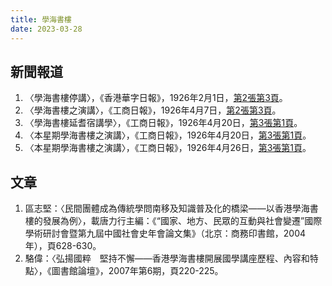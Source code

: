 ```yaml
---
title: 學海書樓
date: 2023-03-28
---
```

<adsense></adsense>

## 新聞報道
1. 〈學海書樓停講〉，《香港華字日報》，1926年2月1日，[第2張第3頁](https://mmis.hkpl.gov.hk/coverpage/-/coverpage/view?_coverpage_WAR_mmisportalportlet_hsf=%E5%AD%B8%E6%B5%B7%E6%9B%B8%E6%A8%93&p_r_p_-1078056564_c=QF757YsWv59H%2FuxqfBwEJEmJl1jq0qNv&_coverpage_WAR_mmisportalportlet_o=0&_coverpage_WAR_mmisportalportlet_actual_q=%28%20verbatim_dc.collection%3A%28%22Old%5C%20HK%5C%20Newspapers%22%29%20%29%20AND+%28%20%28%20allTermsMandatory%3A%28true%29%20OR+all_dc.title%3A%28%E5%AD%B8%E6%B5%B7%E6%9B%B8%E6%A8%93%29%20OR+all_dc.creator%3A%28%E5%AD%B8%E6%B5%B7%E6%9B%B8%E6%A8%93%29%20OR+all_dc.contributor%3A%28%E5%AD%B8%E6%B5%B7%E6%9B%B8%E6%A8%93%29%20OR+all_dc.subject%3A%28%E5%AD%B8%E6%B5%B7%E6%9B%B8%E6%A8%93%29%20OR+fulltext%3A%28%E5%AD%B8%E6%B5%B7%E6%9B%B8%E6%A8%93%29%20OR+all_dc.description%3A%28%E5%AD%B8%E6%B5%B7%E6%9B%B8%E6%A8%93%29%20%29%20%29&_coverpage_WAR_mmisportalportlet_sort_field=dc.publicationdate_bsort&_coverpage_WAR_mmisportalportlet_sort_order=asc)。
2. 〈學海書樓之演講〉，《工商日報》，1926年4月7日，[第2張第3頁](https://mmis.hkpl.gov.hk/coverpage/-/coverpage/view?_coverpage_WAR_mmisportalportlet_hsf=%E5%AD%B8%E6%B5%B7%E6%9B%B8%E6%A8%93&p_r_p_-1078056564_c=QF757YsWv59a9PNz3lScYj6xKDRieFxW&_coverpage_WAR_mmisportalportlet_o=1&_coverpage_WAR_mmisportalportlet_actual_q=%28%20verbatim_dc.collection%3A%28%22Old%5C%20HK%5C%20Newspapers%22%29%20%29%20AND+%28%20%28%20allTermsMandatory%3A%28true%29%20OR+all_dc.title%3A%28%E5%AD%B8%E6%B5%B7%E6%9B%B8%E6%A8%93%29%20OR+all_dc.creator%3A%28%E5%AD%B8%E6%B5%B7%E6%9B%B8%E6%A8%93%29%20OR+all_dc.contributor%3A%28%E5%AD%B8%E6%B5%B7%E6%9B%B8%E6%A8%93%29%20OR+all_dc.subject%3A%28%E5%AD%B8%E6%B5%B7%E6%9B%B8%E6%A8%93%29%20OR+fulltext%3A%28%E5%AD%B8%E6%B5%B7%E6%9B%B8%E6%A8%93%29%20OR+all_dc.description%3A%28%E5%AD%B8%E6%B5%B7%E6%9B%B8%E6%A8%93%29%20%29%20%29&_coverpage_WAR_mmisportalportlet_sort_order=asc&_coverpage_WAR_mmisportalportlet_sort_field=dc.publicationdate_bsort)。
3. 〈學海書樓延耆宿講學〉，《工商日報》，1926年4月20日，[第3張第1頁](https://mmis.hkpl.gov.hk/coverpage/-/coverpage/view?_coverpage_WAR_mmisportalportlet_hsf=%E5%AD%B8%E6%B5%B7%E6%9B%B8%E6%A8%93&p_r_p_-1078056564_c=QF757YsWv59a9PNz3lScYk9bB0%2B8Qs8R&_coverpage_WAR_mmisportalportlet_o=2&_coverpage_WAR_mmisportalportlet_actual_q=%28%20verbatim_dc.collection%3A%28%22Old%5C%20HK%5C%20Newspapers%22%29%20%29%20AND+%28%20%28%20allTermsMandatory%3A%28true%29%20OR+all_dc.title%3A%28%E5%AD%B8%E6%B5%B7%E6%9B%B8%E6%A8%93%29%20OR+all_dc.creator%3A%28%E5%AD%B8%E6%B5%B7%E6%9B%B8%E6%A8%93%29%20OR+all_dc.contributor%3A%28%E5%AD%B8%E6%B5%B7%E6%9B%B8%E6%A8%93%29%20OR+all_dc.subject%3A%28%E5%AD%B8%E6%B5%B7%E6%9B%B8%E6%A8%93%29%20OR+fulltext%3A%28%E5%AD%B8%E6%B5%B7%E6%9B%B8%E6%A8%93%29%20OR+all_dc.description%3A%28%E5%AD%B8%E6%B5%B7%E6%9B%B8%E6%A8%93%29%20%29%20%29&_coverpage_WAR_mmisportalportlet_sort_order=asc&_coverpage_WAR_mmisportalportlet_sort_field=dc.publicationdate_bsort)。
4. 〈本星期學海書樓之演講〉，《工商日報》，1926年4月20日，[第3張第1頁](https://mmis.hkpl.gov.hk/coverpage/-/coverpage/view?_coverpage_WAR_mmisportalportlet_hsf=%E5%AD%B8%E6%B5%B7%E6%9B%B8%E6%A8%93&p_r_p_-1078056564_c=QF757YsWv59a9PNz3lScYk9bB0%2B8Qs8R&_coverpage_WAR_mmisportalportlet_o=2&_coverpage_WAR_mmisportalportlet_actual_q=%28%20verbatim_dc.collection%3A%28%22Old%5C%20HK%5C%20Newspapers%22%29%20%29%20AND+%28%20%28%20allTermsMandatory%3A%28true%29%20OR+all_dc.title%3A%28%E5%AD%B8%E6%B5%B7%E6%9B%B8%E6%A8%93%29%20OR+all_dc.creator%3A%28%E5%AD%B8%E6%B5%B7%E6%9B%B8%E6%A8%93%29%20OR+all_dc.contributor%3A%28%E5%AD%B8%E6%B5%B7%E6%9B%B8%E6%A8%93%29%20OR+all_dc.subject%3A%28%E5%AD%B8%E6%B5%B7%E6%9B%B8%E6%A8%93%29%20OR+fulltext%3A%28%E5%AD%B8%E6%B5%B7%E6%9B%B8%E6%A8%93%29%20OR+all_dc.description%3A%28%E5%AD%B8%E6%B5%B7%E6%9B%B8%E6%A8%93%29%20%29%20%29&_coverpage_WAR_mmisportalportlet_sort_order=asc&_coverpage_WAR_mmisportalportlet_sort_field=dc.publicationdate_bsort)。
5. 〈本星期學海書樓之演講〉，《工商日報》，1926年4月26日，[第3張第1頁](https://mmis.hkpl.gov.hk/coverpage/-/coverpage/view?_coverpage_WAR_mmisportalportlet_hsf=%E5%AD%B8%E6%B5%B7%E6%9B%B8%E6%A8%93&p_r_p_-1078056564_c=QF757YsWv59a9PNz3lScYoMbfq%2FYpnrQ&_coverpage_WAR_mmisportalportlet_o=3&_coverpage_WAR_mmisportalportlet_actual_q=%28%20verbatim_dc.collection%3A%28%22Old%5C%20HK%5C%20Newspapers%22%29%20%29%20AND+%28%20%28%20allTermsMandatory%3A%28true%29%20OR+all_dc.title%3A%28%E5%AD%B8%E6%B5%B7%E6%9B%B8%E6%A8%93%29%20OR+all_dc.creator%3A%28%E5%AD%B8%E6%B5%B7%E6%9B%B8%E6%A8%93%29%20OR+all_dc.contributor%3A%28%E5%AD%B8%E6%B5%B7%E6%9B%B8%E6%A8%93%29%20OR+all_dc.subject%3A%28%E5%AD%B8%E6%B5%B7%E6%9B%B8%E6%A8%93%29%20OR+fulltext%3A%28%E5%AD%B8%E6%B5%B7%E6%9B%B8%E6%A8%93%29%20OR+all_dc.description%3A%28%E5%AD%B8%E6%B5%B7%E6%9B%B8%E6%A8%93%29%20%29%20%29&_coverpage_WAR_mmisportalportlet_sort_order=asc&_coverpage_WAR_mmisportalportlet_sort_field=dc.publicationdate_bsort)。
## 文章
1. 區志堅：〈民間團體成為傳統學問南移及知識普及化的橋梁——以香港學海書樓的發展為例〉，載唐力行主編：《“國家、地方、民眾的互動與社會變遷”國際學術研討會暨第九屆中國社會史年會論文集》（北京：商務印書館，2004年），頁628-630。
2. 駱偉：〈弘揚國粹　堅持不懈——香港學海書樓開展國學講座歷程、內容和特點〉，《圖書館論壇》，2007年第6期，頁220-225。